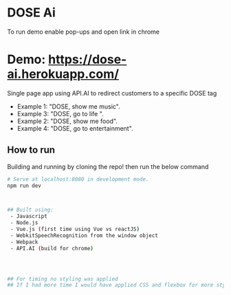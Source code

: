 # DOSE Ai 




To run demo enable pop-ups and open link in chrome


# Demo: https://dose-ai.herokuapp.com/





Single page app using API.AI to redirect customers to a specific DOSE tag


-  Example 1: "DOSE, show me music".
-  Example 3: "DOSE, go to life ".
-  Example 2: "DOSE, show me food".
-  Example 4: "DOSE, go to entertainment".



## How to run

Building and running by cloning the repo! then run the below command

``` bash
# Serve at localhost:8080 in development mode.
npm run dev



## Built using:
 - Javascript
 - Node.js
 - Vue.js (first time using Vue vs reactJS)
 - WebkitSpeechRecognition from the window object 
 - Webpack
 - API.AI (build for chrome)




## For timing no styling was applied
## If I had more time I would have applied CSS and flexbox for more style
